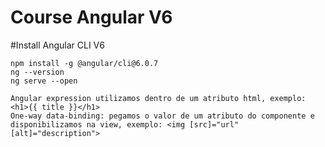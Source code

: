 # Course Angular V6

#Install Angular CLI V6
```
npm install -g @angular/cli@6.0.7
ng --version
ng serve --open

Angular expression utilizamos dentro de um atributo html, exemplo: <h1>{{ title }}</h1>
One-way data-binding: pegamos o valor de um atributo do componente e disponibilizamos na view, exemplo: <img [src]="url" [alt]="description">


```
